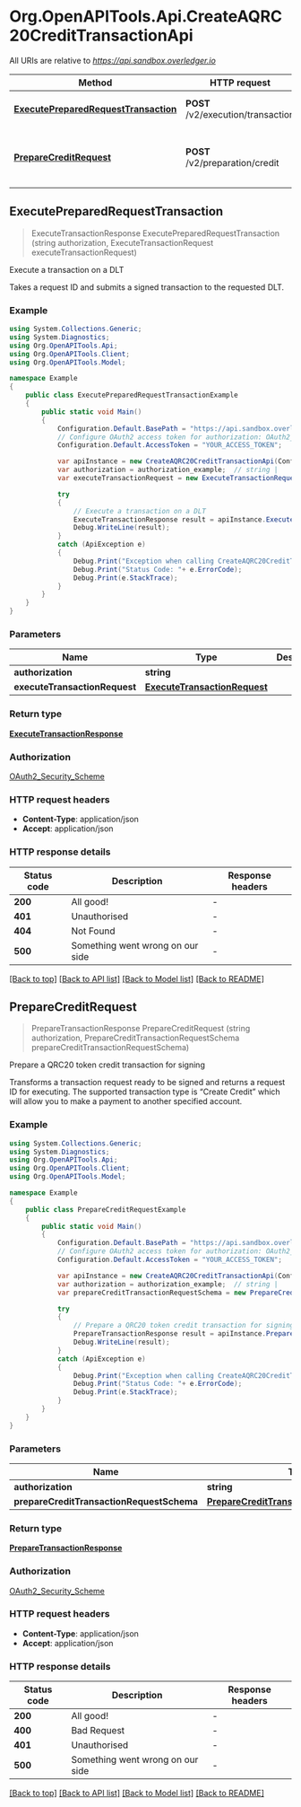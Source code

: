 # Org.OpenAPITools.Api.CreateAQRC20CreditTransactionApi

All URIs are relative to *https://api.sandbox.overledger.io*

Method | HTTP request | Description
------------- | ------------- | -------------
[**ExecutePreparedRequestTransaction**](CreateAQRC20CreditTransactionApi.md#executepreparedrequesttransaction) | **POST** /v2/execution/transaction | Execute a transaction on a DLT
[**PrepareCreditRequest**](CreateAQRC20CreditTransactionApi.md#preparecreditrequest) | **POST** /v2/preparation/credit | Prepare a QRC20 token credit transaction for signing



## ExecutePreparedRequestTransaction

> ExecuteTransactionResponse ExecutePreparedRequestTransaction (string authorization, ExecuteTransactionRequest executeTransactionRequest)

Execute a transaction on a DLT

Takes a request ID and submits a signed transaction to the requested DLT.

### Example

```csharp
using System.Collections.Generic;
using System.Diagnostics;
using Org.OpenAPITools.Api;
using Org.OpenAPITools.Client;
using Org.OpenAPITools.Model;

namespace Example
{
    public class ExecutePreparedRequestTransactionExample
    {
        public static void Main()
        {
            Configuration.Default.BasePath = "https://api.sandbox.overledger.io";
            // Configure OAuth2 access token for authorization: OAuth2_Security_Scheme
            Configuration.Default.AccessToken = "YOUR_ACCESS_TOKEN";

            var apiInstance = new CreateAQRC20CreditTransactionApi(Configuration.Default);
            var authorization = authorization_example;  // string | 
            var executeTransactionRequest = new ExecuteTransactionRequest(); // ExecuteTransactionRequest | 

            try
            {
                // Execute a transaction on a DLT
                ExecuteTransactionResponse result = apiInstance.ExecutePreparedRequestTransaction(authorization, executeTransactionRequest);
                Debug.WriteLine(result);
            }
            catch (ApiException e)
            {
                Debug.Print("Exception when calling CreateAQRC20CreditTransactionApi.ExecutePreparedRequestTransaction: " + e.Message );
                Debug.Print("Status Code: "+ e.ErrorCode);
                Debug.Print(e.StackTrace);
            }
        }
    }
}
```

### Parameters


Name | Type | Description  | Notes
------------- | ------------- | ------------- | -------------
 **authorization** | **string**|  | 
 **executeTransactionRequest** | [**ExecuteTransactionRequest**](ExecuteTransactionRequest.md)|  | 

### Return type

[**ExecuteTransactionResponse**](ExecuteTransactionResponse.md)

### Authorization

[OAuth2_Security_Scheme](../README.md#OAuth2_Security_Scheme)

### HTTP request headers

- **Content-Type**: application/json
- **Accept**: application/json


### HTTP response details
| Status code | Description | Response headers |
|-------------|-------------|------------------|
| **200** | All good! |  -  |
| **401** | Unauthorised |  -  |
| **404** | Not Found |  -  |
| **500** | Something went wrong on our side |  -  |

[[Back to top]](#)
[[Back to API list]](../README.md#documentation-for-api-endpoints)
[[Back to Model list]](../README.md#documentation-for-models)
[[Back to README]](../README.md)


## PrepareCreditRequest

> PrepareTransactionResponse PrepareCreditRequest (string authorization, PrepareCreditTransactionRequestSchema prepareCreditTransactionRequestSchema)

Prepare a QRC20 token credit transaction for signing

Transforms a transaction request ready to be signed and returns a request ID for executing. The supported transaction type is “Create Credit” which will allow you to make a payment to another specified account.

### Example

```csharp
using System.Collections.Generic;
using System.Diagnostics;
using Org.OpenAPITools.Api;
using Org.OpenAPITools.Client;
using Org.OpenAPITools.Model;

namespace Example
{
    public class PrepareCreditRequestExample
    {
        public static void Main()
        {
            Configuration.Default.BasePath = "https://api.sandbox.overledger.io";
            // Configure OAuth2 access token for authorization: OAuth2_Security_Scheme
            Configuration.Default.AccessToken = "YOUR_ACCESS_TOKEN";

            var apiInstance = new CreateAQRC20CreditTransactionApi(Configuration.Default);
            var authorization = authorization_example;  // string | 
            var prepareCreditTransactionRequestSchema = new PrepareCreditTransactionRequestSchema(); // PrepareCreditTransactionRequestSchema | 

            try
            {
                // Prepare a QRC20 token credit transaction for signing
                PrepareTransactionResponse result = apiInstance.PrepareCreditRequest(authorization, prepareCreditTransactionRequestSchema);
                Debug.WriteLine(result);
            }
            catch (ApiException e)
            {
                Debug.Print("Exception when calling CreateAQRC20CreditTransactionApi.PrepareCreditRequest: " + e.Message );
                Debug.Print("Status Code: "+ e.ErrorCode);
                Debug.Print(e.StackTrace);
            }
        }
    }
}
```

### Parameters


Name | Type | Description  | Notes
------------- | ------------- | ------------- | -------------
 **authorization** | **string**|  | 
 **prepareCreditTransactionRequestSchema** | [**PrepareCreditTransactionRequestSchema**](PrepareCreditTransactionRequestSchema.md)|  | 

### Return type

[**PrepareTransactionResponse**](PrepareTransactionResponse.md)

### Authorization

[OAuth2_Security_Scheme](../README.md#OAuth2_Security_Scheme)

### HTTP request headers

- **Content-Type**: application/json
- **Accept**: application/json


### HTTP response details
| Status code | Description | Response headers |
|-------------|-------------|------------------|
| **200** | All good! |  -  |
| **400** | Bad Request |  -  |
| **401** | Unauthorised |  -  |
| **500** | Something went wrong on our side |  -  |

[[Back to top]](#)
[[Back to API list]](../README.md#documentation-for-api-endpoints)
[[Back to Model list]](../README.md#documentation-for-models)
[[Back to README]](../README.md)

